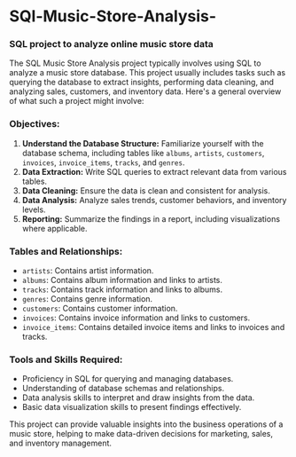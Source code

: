 # SQl-Music-Store-Analysis-

### SQL project to analyze online music store data

The SQL Music Store Analysis project typically involves using SQL to analyze a music store database. This project usually includes tasks such as querying the database to extract insights, performing data cleaning, and analyzing sales, customers, and inventory data. Here's a general overview of what such a project might involve:

### Objectives:
1. **Understand the Database Structure:** Familiarize yourself with the database schema, including tables like `albums`, `artists`, `customers`, `invoices`, `invoice_items`, `tracks`, and `genres`.
2. **Data Extraction:** Write SQL queries to extract relevant data from various tables.
3. **Data Cleaning:** Ensure the data is clean and consistent for analysis.
4. **Data Analysis:** Analyze sales trends, customer behaviors, and inventory levels.
5. **Reporting:** Summarize the findings in a report, including visualizations where applicable.


### Tables and Relationships:
  - `artists`: Contains artist information.
  - `albums`: Contains album information and links to artists.
  - `tracks`: Contains track information and links to albums.
  - `genres`: Contains genre information.
  - `customers`: Contains customer information.
  - `invoices`: Contains invoice information and links to customers.
  - `invoice_items`: Contains detailed invoice items and links to invoices and tracks.

### Tools and Skills Required:
- Proficiency in SQL for querying and managing databases.
- Understanding of database schemas and relationships.
- Data analysis skills to interpret and draw insights from the data.
- Basic data visualization skills to present findings effectively.

This project can provide valuable insights into the business operations of a music store, helping to make data-driven decisions for marketing, sales, and inventory management.
